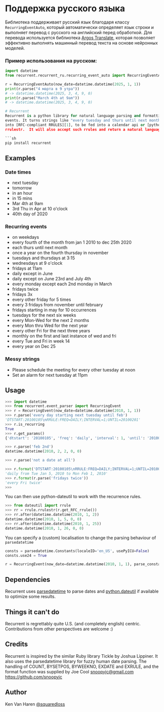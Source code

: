 # Поддержка русского языка

Библиотека поддерживает русский язык благодаря классу `RecurringEventAuto`, 
который автоматически определяет язык строки и выполняет перевод с русского 
на английский перед обработкой. Для перевода используется 
библиотека [Argos Translate](https://github.com/argosopentech/argos-translate), 
которая позволяет эффективно выполнять машинный перевод текста на основе 
нейронных моделей.

### Пример использования на русском:

```python
import datetime
from recurrent.recurrent_ru.recurring_event_auto import RecurringEventAuto

r = RecurringEventAuto(now_date=datetime.datetime(2025, 1, 1))
print(r.parse("4 марта в 9 утра"))
# -> datetime.datetime(2025, 3, 4, 9, 0)
print(r.parse("March 4th at 9am"))
# -> datetime.datetime(2025, 3, 4, 9, 0)

# Recurrent
Recurrent is a python library for natural language parsing and formatting of dates and recurring
events. It turns strings like "every tuesday and thurs until next month"
into [RFC-compliant RRULES][1], to be fed into a calendar api or [python-dateutil's][2]
rrulestr.  It will also accept such rrules and return a natural language representation of them.

```sh
pip install recurrent
```

## Examples
### Date times
* next tuesday
* tomorrow
* in an hour
* in 15 mins
* Mar 4th at 9am
* 3rd Thu in Apr at 10 o'clock
* 40th day of 2020

### Recurring events
* on weekdays
* every fourth of the month from jan 1 2010 to dec 25th 2020
* each thurs until next month
* once a year on the fourth thursday in november
* tuesdays and thursdays at 3:15
* wednesdays at 9 o'clock
* fridays at 11am
* daily except in June
* daily except on June 23rd and July 4th
* every monday except each 2nd monday in March
* fridays twice
* fridays 3x
* every other friday for 5 times
* every 3 fridays from november until february
* fridays starting in may for 10 occurrences
* tuesdays for the next six weeks
* every Mon-Wed for the next 2 months
* every Mon thru Wed for the next year
* every other Fri for the next three years
* monthly on the first and last instance of wed and fri
* every Tue and Fri in week 14
* every year on Dec 25

### Messy strings
* Please schedule the meeting for every other tuesday at noon
* Set an alarm for next tuesday at 11pm

## Usage
```python
>>> import datetime
>>> from recurrent.event_parser import RecurringEvent
>>> r = RecurringEvent(now_date=datetime.datetime(2010, 1, 1))
>>> r.parse('every day starting next tuesday until feb')
'DTSTART:20100105\nRRULE:FREQ=DAILY;INTERVAL=1;UNTIL=20100201'
>>> r.is_recurring
True
>>> r.get_params()
{'dtstart': '20100105', 'freq': 'daily', 'interval': 1, 'until': '20100201'}

>>> r.parse('feb 2nd')
datetime.datetime(2010, 2, 2, 0, 0)

>>> r.parse('not a date at all')

>>> r.format('DTSTART:20100105\nRRULE:FREQ=DAILY;INTERVAL=1;UNTIL=20100201')
'daily from Tue Jan 5, 2010 to Mon Feb 1, 2010'
>>> r.format(r.parse('fridays twice'))
'every Fri twice'
>>>
```

You can then use python-dateutil to work with the recurrence rules.
```python
>>> from dateutil import rrule
>>> rr = rrule.rrulestr(r.get_RFC_rrule())
>>> rr.after(datetime.datetime(2010, 1, 2))
datetime.datetime(2010, 1, 5, 0, 0)
>>> rr.after(datetime.datetime(2010, 1, 25))
datetime.datetime(2010, 1, 26, 0, 0)
```

You can specify a (custom) localisation to change the parsing behaviour of `parsedatetime`
```python
consts = parsedatetime.Constants(localeID='en_US', usePyICU=False)
consts.use24 = True

r = RecurringEvent(now_date=datetime.datetime(2010, 1, 1), parse_constants=consts)
```

## Dependencies
Recurrent uses [parsedatetime][3] to parse dates and [python.dateutil][2] if available to optimize some results.

## Things it can't do

Recurrent is regrettably quite U.S. (and completely english) centric. Contributions from other perspectives are welcome :)

## Credits
Recurrent is inspired by the similar Ruby library Tickle by Joshua
Lippiner. It also uses the parsedatetime library for fuzzy human date
parsing.  The handling of COUNT, BYSETPOS, BYWEEKNO, EXDATE and EXRULE,
and the format function was supplied by Joe Cool snoopyjc@gmail.com 
https://github.com/snoopyjc

## Author
Ken Van Haren [@squaredloss](http://twitter.com/squaredloss)

[1]: http://www.kanzaki.com/docs/ical/rrule.html
[2]: https://pypi.org/project/python-dateutil
[3]: https://github.com/bear/parsedatetime
[4]: https://github.com/kvh/parsedatetime
